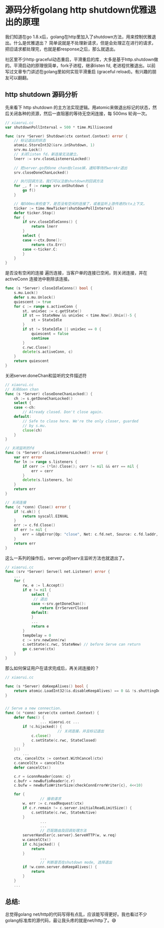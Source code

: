 # 源码分析golang http shutdown优雅退出的原理

我们知道在go 1.8.x后，golang在http里加入了shutdown方法，用来控制优雅退出。什么是优雅退出？ 简单说就是不处理新请求，但是会处理正在进行的请求，把旧请求都处理完，也就是都response之后，那么就退出。

社区里不少http graceful动态重启，平滑重启的库，大多是基于http.shutdown做的。平滑启动的原理很简单，fork子进程，继承listen fd, 老进程优雅退出。以前写过文章专门讲述在golang里如何实现平滑重启 (graceful reload)。有兴趣的朋友可以翻翻。

## http shutdown 源码分析

先来看下 http shutdown 的主方法实现逻辑。用atomic来做退出标记的状态，然后关闭各种的资源，然后一直阻塞的等待无空闲连接，每 500ms 轮询一次。

```go
// xiaorui.cc
var shutdownPollInterval = 500 * time.Millisecond

func (srv *Server) Shutdown(ctx context.Context) error {
    // 标记退出的状态
    atomic.StoreInt32(&srv.inShutdown, 1)
    srv.mu.Lock()
    // 关闭listen fd，新连接无法建立。
    lnerr := srv.closeListenersLocked()
    
    // 把server.go的done chan给close掉，通知等待的worekr退出
    srv.closeDoneChanLocked()

    // 执行回调方法，我们可以注册shutdown的回调方法
    for _, f := range srv.onShutdown {
        go f()
    }

    // 每500ms来检查下，是否没有空闲的连接了，或者监听上游传递的ctx上下文。
    ticker := time.NewTicker(shutdownPollInterval)
    defer ticker.Stop()
    for {
        if srv.closeIdleConns() {
            return lnerr
        }
        select {
        case <-ctx.Done():
            return ctx.Err()
        case <-ticker.C:
        }
    }
}
```

是否没有空闲的连接
遍历连接，当客户单的连接已空闲，则关闭连接，并在 activeConn 连接池中剔除该连接。

```go
func (s *Server) closeIdleConns() bool {
	s.mu.Lock()
	defer s.mu.Unlock()
	quiescent := true
	for c := range s.activeConn {
		st, unixSec := c.getState()
		if st == StateNew && unixSec < time.Now().Unix()-5 {
			st = StateIdle
		}
		if st != StateIdle || unixSec == 0 {
			quiescent = false
			continue
		}
		c.rwc.Close()
		delete(s.activeConn, c)
	}
	return quiescent
}
```

关闭server.doneChan和监听的文件描述符

```go
// xiaorui.cc
// 关闭doen chan
func (s *Server) closeDoneChanLocked() {
    ch := s.getDoneChanLocked()
    select {
    case <-ch:
        // Already closed. Don't close again.
    default:
        // Safe to close here. We're the only closer, guarded
        // by s.mu.
        close(ch)
    }
}

// 关闭监听的fd
func (s *Server) closeListenersLocked() error {
    var err error
    for ln := range s.listeners {
        if cerr := (*ln).Close(); cerr != nil && err == nil {
            err = cerr
        }
        delete(s.listeners, ln)
    }
    return err
}

// 关闭连接
func (c *conn) Close() error {
    if !c.ok() {
        return syscall.EINVAL
    }
    err := c.fd.Close()
    if err != nil {
        err = &OpError{Op: "close", Net: c.fd.net, Source: c.fd.laddr, Addr: c.fd.raddr, Err: err}
    }
    return err
}
```

这么一系列的操作后，server.go的serv主监听方法也就退出了。

```go
// xiaorui.cc 
func (srv *Server) Serve(l net.Listener) error {
    ...
    for {
        rw, e := l.Accept()
        if e != nil {
            select {
             // 退出
            case <-srv.getDoneChan():
                return ErrServerClosed
            default:
            }
            ...
            return e
        }
        tempDelay = 0
        c := srv.newConn(rw)
        c.setState(c.rwc, StateNew) // before Serve can return
        go c.serve(ctx)
    }
}
```

那么如何保证用户在请求完成后，再关闭连接的？

```go
// xiaorui.cc

func (s *Server) doKeepAlives() bool {
	return atomic.LoadInt32(&s.disableKeepAlives) == 0 && !s.shuttingDown()
}


// Serve a new connection.
func (c *conn) serve(ctx context.Context) {
	defer func() {
                ... xiaorui.cc ...
		if !c.hijacked() {
                        // 关闭连接，并且标记退出
			c.close()
			c.setState(c.rwc, StateClosed)
		}
	}()
        ...
	ctx, cancelCtx := context.WithCancel(ctx)
	c.cancelCtx = cancelCtx
	defer cancelCtx()

	c.r = &connReader{conn: c}
	c.bufr = newBufioReader(c.r)
	c.bufw = newBufioWriterSize(checkConnErrorWriter{c}, 4<<10)

	for {
                // 接收请求
		w, err := c.readRequest(ctx)
		if c.r.remain != c.server.initialReadLimitSize() {
			c.setState(c.rwc, StateActive)
		}
                ...
                ...
                // 匹配路由及回调处理方法
		serverHandler{c.server}.ServeHTTP(w, w.req)
		w.cancelCtx()
		if c.hijacked() {
			return
		}
                ...
                // 判断是否在shutdown mode, 选择退出
		if !w.conn.server.doKeepAlives() {
			return
		}
    }
    ...
```

## 总结:

总觉得golang net/http的代码写得有点乱，应该能写得更好。我也看过不少golang标准库的源代码，最让我头疼的就是net/http了。😅